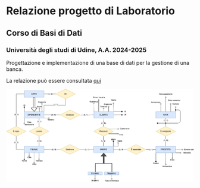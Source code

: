 # Relazione progetto di Laboratorio 
## Corso di Basi di Dati

### Università degli studi di Udine, A.A. 2024-2025

Progettazione e implementazione di una base di dati per la gestione di una banca. 

La relazione può essere consultata [qui](/Typst/main.pdf)


![image](/Typst/media/ER_banca.png)

